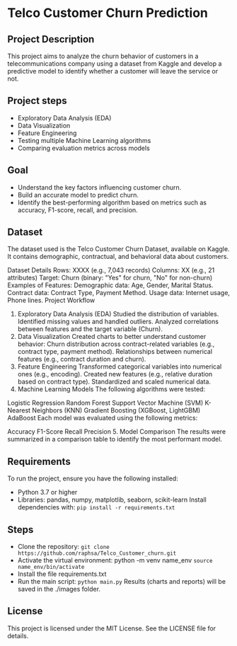 # Telco Customer Churn Prediction
## Project Description
This project aims to analyze the churn behavior of customers in a telecommunications company using a dataset from Kaggle and develop a predictive model to identify whether a customer will leave the service or not.

## Project steps
- Exploratory Data Analysis (EDA)
- Data Visualization
- Feature Engineering
- Testing multiple Machine Learning algorithms
- Comparing evaluation metrics across models

## Goal
- Understand the key factors influencing customer churn.
- Build an accurate model to predict churn.
- Identify the best-performing algorithm based on metrics such as accuracy, F1-score, recall, and precision.

## Dataset
The dataset used is the Telco Customer Churn Dataset, available on Kaggle. It contains demographic, contractual, and behavioral data about customers.

Dataset Details
Rows: XXXX (e.g., 7,043 records)
Columns: XX (e.g., 21 attributes)
Target: Churn (binary: "Yes" for churn, "No" for non-churn)
Examples of Features:
Demographic data: Age, Gender, Marital Status.
Contract data: Contract Type, Payment Method.
Usage data: Internet usage, Phone lines.
Project Workflow
1. Exploratory Data Analysis (EDA)
Studied the distribution of variables.
Identified missing values and handled outliers.
Analyzed correlations between features and the target variable (Churn).
2. Data Visualization
Created charts to better understand customer behavior:
Churn distribution across contract-related variables (e.g., contract type, payment method).
Relationships between numerical features (e.g., contract duration and churn).
3. Feature Engineering
Transformed categorical variables into numerical ones (e.g., encoding).
Created new features (e.g., relative duration based on contract type).
Standardized and scaled numerical data.
4. Machine Learning Models
The following algorithms were tested:

Logistic Regression
Random Forest
Support Vector Machine (SVM)
K-Nearest Neighbors (KNN)
Gradient Boosting (XGBoost, LightGBM)
AdaBoost
Each model was evaluated using the following metrics:

Accuracy
F1-Score
Recall
Precision
5. Model Comparison
The results were summarized in a comparison table to identify the most performant model.

## Requirements
To run the project, ensure you have the following installed:
- Python 3.7 or higher
- Libraries: pandas, numpy, matplotlib, seaborn, scikit-learn
Install dependencies with:
```pip install -r requirements.txt```
## Steps
- Clone the repository:
```git clone https://github.com/raphsa/Telco_Customer_churn.git```
- Activate the virtual environment:
python -m venv name_env
```source name_env/bin/activate```
- Install the file requirements.txt
- Run the main script:
```python main.py```
Results (charts and reports) will be saved in the ./images folder.
## License
This project is licensed under the MIT License. See the LICENSE file for details.